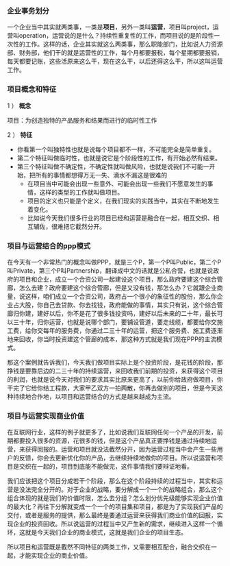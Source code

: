 ### 企业事务划分

一个企业当中其实就两类事，一类是**项目**，另外一类叫**运营**，项目叫project，运营叫operation，运营说的是什么？持续性重复性的工作，而项目说的是阶段性一次性的工作。这样的话，企业其实就这么两类事，那么职能部门，比如说人力资源部、财务部，他们干的就是运营性的工作，每个月都要报税，每个星期都要报销，每天都要记账，这些活原来这么干，现在这么干，以后还得这么干，所以这叫运营工作。

### 项目概念和特征

1 ） **概念**

项目：为创造独特的产品服务和结果而进行的临时性工作

2 ） **特征**

- 你看第一个叫独特性也就是说每个项目都不一样，不可能完全是简单重复。
- 第二个特征叫做临时性，也就是说它是个阶段性的工作，有开始必然有结束。
- 第三个特征叫做不确定性，不确定性就叫做风险，也就是说我们不可能一开始，把所有的事情都想得万无一失、滴水不漏这是很难的
    * 在项目当中可能会出现一些意外、可能会出现一些我们不愿意发生的事情，这样的类型的工作就叫做项目。
    * 项目的定义也只能是个定义，在我们现实的实践当中，其实在不断地发生着变化。
    * 比如说今天我们很多行业的项目已经和运营是融合在一起，相互交织、相互辅佐，很难把它截然分开。
  
### 项目与运营结合的ppp模式

在今天有一个非常热门的概念叫做PPP，就是三个P，第一个P叫Public，第二个P叫Private，第三个P叫Partnership，翻译成中文的话就是公私合营，也就是说政府的项目和企业，成立一个合资公司一起建设这个项目，那么政府要建这个综合管廊，怎么去建？政府要建这个综合管廊，但是又没有钱，那怎么办？它就跟企业商量，说这样，咱们成立一个合资公司，政府占一个很小的象征性的股份，那么你企业占大股，你自己去贷款、你去找钱，政府能做的事情，其实只有说，这个综合管廊归你建，建好以后，你不是花了很多钱投资吗，建好以后未来的二十年，最长可以三十年，归你运营，也就是说哪个部门，要铺设管道，要走线缆，都要给你交施工费，给你交每年的服务费，你通过二三十年的运营，把这个服务费、施工费逐渐地来回收，你当时投资建这个管廊的成本，那这种方式就是我们现在PPP的主流模式。

那这个案例就告诉我们，今天我们做项目实际上是个投资阶段，是花钱的阶段，那挣钱是要靠后边的二三十年的持续运营，来回收我们前期的投资，来获得这个项目的利润，也就是说今天对我们的要求其实比原来更高了，以前你给政府做项目，你干完了它给你结工程款，大家甲乙双方一拍两散，你再去做别的项目，但是今天这种持续地合作地，以项目和运营结合的方式是越来越成为主流。

### 项目与运营实现商业价值

在互联网行业，这样的例子就更多了，比如说我们互联网任何一个产品的开发，前期都要投入很多的资源，花很多的钱，但是这个产品真正要挣钱是通过持续地运营，来获得回报的。运营和项目就没法截然分开，因为运营过程当中会产生一些用户的反馈，你会去更新优化你的产品，去继续持续地做你的项目。所以说运营和项目是交织在一起的，项目到底能不能做完，这件事情我们要辩证地看。

我们应该把这个项目分成若干个阶段，那么在这个阶段持续的过程当中，其实和运营是没法完全分开的。对于企业的战略，要分解成一个一个的战略组合，那么这个组合体现的就是我们的价值时限，怎么去分组？怎么划分优先级能够实现企业价值的最大化？再往下分解就变成一个一个的项目集和项目，都是为了实现我们产品的交付，或者是服务的提供，那么最终是要通过运营来获得我们商业价值的回报，实现企业的投资回收。所以说运营的过程当中又产生新的需求，继续进入这样一个循环，这就是今天我们企业的商业模式，这就是我们企业的项目生态。

所以项目和运营既是截然不同特征的两类工作，又需要相互配合，融合交织在一起，才能实现企业的商业价值。